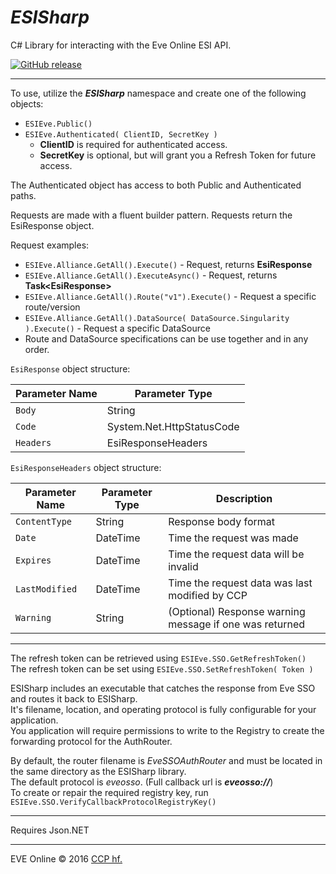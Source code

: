 # ***ESISharp***

C# Library for interacting with the Eve Online ESI API.

[![GitHub release](https://img.shields.io/github/release/wranders/ESISharp.svg)](https://github.com/wranders/ESISharp/releases/latest)

---

To use, utilize the ***ESISharp*** namespace and create one of the following objects:

* `ESIEve.Public()`
* `ESIEve.Authenticated( ClientID, SecretKey )`
    * **ClientID** is required for authenticated access.
	* **SecretKey** is optional, but will grant you a Refresh Token for future access.

The Authenticated object has access to both Public and Authenticated paths.

Requests are made with a fluent builder pattern. Requests return the EsiResponse object.

Request examples:
* `ESIEve.Alliance.GetAll().Execute()` - Request, returns **EsiResponse**
* `ESIEve.Alliance.GetAll().ExecuteAsync()` - Request, returns **Task\<EsiResponse>** 
* `ESIEve.Alliance.GetAll().Route("v1").Execute()` - Request a specific route/version
* ```ESIEve.Alliance.GetAll().DataSource( DataSource.Singularity ).Execute()``` - Request a specific DataSource
* Route and DataSource specifications can be use together and in any order.

`EsiResponse` object structure:

| Parameter Name | Parameter Type            |
| -------------- | ------------------------- |
| `Body`         | String                    |
| `Code`         | System.Net.HttpStatusCode |
| `Headers`      | EsiResponseHeaders        |

`EsiResponseHeaders` object structure:

| Parameter Name | Parameter Type | Description                                             |
| -------------- | -------------- | ------------------------------------------------------- | 
| `ContentType`  | String         | Response body format                                    |
| `Date`         | DateTime       | Time the request was made                               |
| `Expires`      | DateTime       | Time the request data will be invalid                   |
| `LastModified` | DateTime       | Time the request data was last modified by CCP          |
| `Warning`      | String         | (Optional) Response warning message if one was returned |

---

The refresh token can be retrieved using `ESIEve.SSO.GetRefreshToken()`<br/>
The refresh token can be set using `ESIEve.SSO.SetRefreshToken( Token )`

ESISharp includes an executable that catches the response from Eve SSO and routes it back to ESISharp.<br/>
It's filename, location, and operating protocol is fully configurable for your application.<br/>
You application will require permissions to write to the Registry to create the forwarding protocol for the AuthRouter.

By default, the router filename is *EveSSOAuthRouter* and must be located in the same directory as the ESISharp library.<br/>
The default protocol is *eveosso*. (Full callback url is ***eveosso://***)<br/>
To create or repair the required registry key, run `ESIEve.SSO.VerifyCallbackProtocolRegistryKey()`

---

Requires Json.NET

---

EVE Online © 2016 [CCP hf.](https://www.ccpgames.com/)